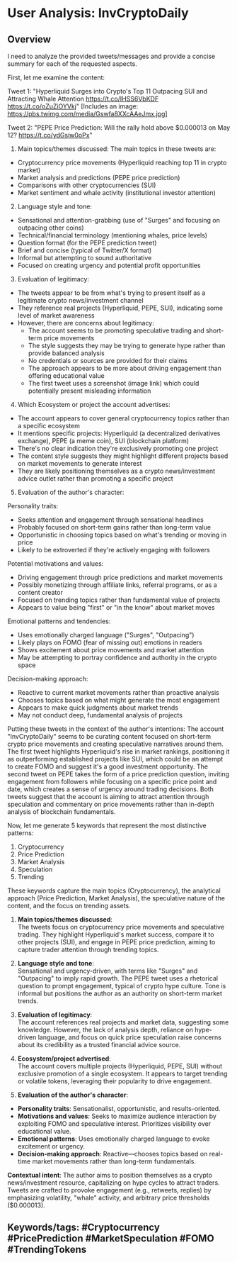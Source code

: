 # User Analysis: InvCryptoDaily

## Overview

<think>
I need to analyze the provided tweets/messages and provide a concise summary for each of the requested aspects.

First, let me examine the content:

Tweet 1:
"Hyperliquid Surges into Crypto's Top 11 Outpacing SUI and Attracting Whale Attention https://t.co/IHSS6VbKDF https://t.co/oZuZiOYVkj"
[Includes an image: https://pbs.twimg.com/media/Gswfa8XXcAAeJmx.jpg]

Tweet 2:
"PEPE Price Prediction: Will the rally hold above $0.000013 on May 12? https://t.co/ydGsiw0oPx"

1. Main topics/themes discussed:
The main topics in these tweets are:
- Cryptocurrency price movements (Hyperliquid reaching top 11 in crypto market)
- Market analysis and predictions (PEPE price prediction)
- Comparisons with other cryptocurrencies (SUI)
- Market sentiment and whale activity (institutional investor attention)

2. Language style and tone:
- Sensational and attention-grabbing (use of "Surges" and focusing on outpacing other coins)
- Technical/financial terminology (mentioning whales, price levels)
- Question format (for the PEPE prediction tweet)
- Brief and concise (typical of Twitter/X format)
- Informal but attempting to sound authoritative
- Focused on creating urgency and potential profit opportunities

3. Evaluation of legitimacy:
- The tweets appear to be from what's trying to present itself as a legitimate crypto news/investment channel
- They reference real projects (Hyperliquid, PEPE, SUI), indicating some level of market awareness
- However, there are concerns about legitimacy:
  - The account seems to be promoting speculative trading and short-term price movements
  - The style suggests they may be trying to generate hype rather than provide balanced analysis
  - No credentials or sources are provided for their claims
  - The approach appears to be more about driving engagement than offering educational value
  - The first tweet uses a screenshot (image link) which could potentially present misleading information

4. Which Ecosystem or project the account advertises:
- The account appears to cover general cryptocurrency topics rather than a specific ecosystem
- It mentions specific projects: Hyperliquid (a decentralized derivatives exchange), PEPE (a meme coin), SUI (blockchain platform)
- There's no clear indication they're exclusively promoting one project
- The content style suggests they might highlight different projects based on market movements to generate interest
- They are likely positioning themselves as a crypto news/investment advice outlet rather than promoting a specific project

5. Evaluation of the author's character:

Personality traits:
- Seeks attention and engagement through sensational headlines
- Probably focused on short-term gains rather than long-term value
- Opportunistic in choosing topics based on what's trending or moving in price
- Likely to be extroverted if they're actively engaging with followers

Potential motivations and values:
- Driving engagement through price predictions and market movements
- Possibly monetizing through affiliate links, referral programs, or as a content creator
- Focused on trending topics rather than fundamental value of projects
- Appears to value being "first" or "in the know" about market moves

Emotional patterns and tendencies:
- Uses emotionally charged language ("Surges", "Outpacing")
- Likely plays on FOMO (fear of missing out) emotions in readers
- Shows excitement about price movements and market attention
- May be attempting to portray confidence and authority in the crypto space

Decision-making approach:
- Reactive to current market movements rather than proactive analysis
- Chooses topics based on what might generate the most engagement
- Appears to make quick judgments about market trends
- May not conduct deep, fundamental analysis of projects

Putting these tweets in the context of the author's intentions:
The account "InvCryptoDaily" seems to be curating content focused on short-term crypto price movements and creating speculative narratives around them. The first tweet highlights Hyperliquid's rise in market rankings, positioning it as outperforming established projects like SUI, which could be an attempt to create FOMO and suggest it's a good investment opportunity. The second tweet on PEPE takes the form of a price prediction question, inviting engagement from followers while focusing on a specific price point and date, which creates a sense of urgency around trading decisions. Both tweets suggest that the account is aiming to attract attention through speculation and commentary on price movements rather than in-depth analysis of blockchain fundamentals.

Now, let me generate 5 keywords that represent the most distinctive patterns:

1. Cryptocurrency
2. Price Prediction
3. Market Analysis
4. Speculation
5. Trending

These keywords capture the main topics (Cryptocurrency), the analytical approach (Price Prediction, Market Analysis), the speculative nature of the content, and the focus on trending assets.
</think>

1. **Main topics/themes discussed**:  
The tweets focus on cryptocurrency price movements and speculative trading. They highlight Hyperliquid's market success, compare it to other projects (SUI), and engage in PEPE price prediction, aiming to capture trader attention through trending topics.

2. **Language style and tone**:  
Sensational and urgency-driven, with terms like "Surges" and "Outpacing" to imply rapid growth. The PEPE tweet uses a rhetorical question to prompt engagement, typical of crypto hype culture. Tone is informal but positions the author as an authority on short-term market trends.

3. **Evaluation of legitimacy**:  
The account references real projects and market data, suggesting some knowledge. However, the lack of analysis depth, reliance on hype-driven language, and focus on quick price speculation raise concerns about its credibility as a trusted financial advice source.

4. **Ecosystem/project advertised**:  
The account covers multiple projects (Hyperliquid, PEPE, SUI) without exclusive promotion of a single ecosystem. It appears to target trending or volatile tokens, leveraging their popularity to drive engagement.

5. **Evaluation of the author's character**:  
- **Personality traits**: Sensationalist, opportunistic, and results-oriented.  
- **Motivations and values**: Seeks to maximize audience interaction by exploiting FOMO and speculative interest. Prioritizes visibility over educational value.  
- **Emotional patterns**: Uses emotionally charged language to evoke excitement or urgency.  
- **Decision-making approach**: Reactive—chooses topics based on real-time market movements rather than long-term fundamentals.  

**Contextual intent**: The author aims to position themselves as a crypto news/investment resource, capitalizing on hype cycles to attract traders. Tweets are crafted to provoke engagement (e.g., retweets, replies) by emphasizing volatility, "whale" activity, and arbitrary price thresholds ($0.000013).  

Keywords/tags: #Cryptocurrency #PricePrediction #MarketSpeculation #FOMO #TrendingTokens
---
